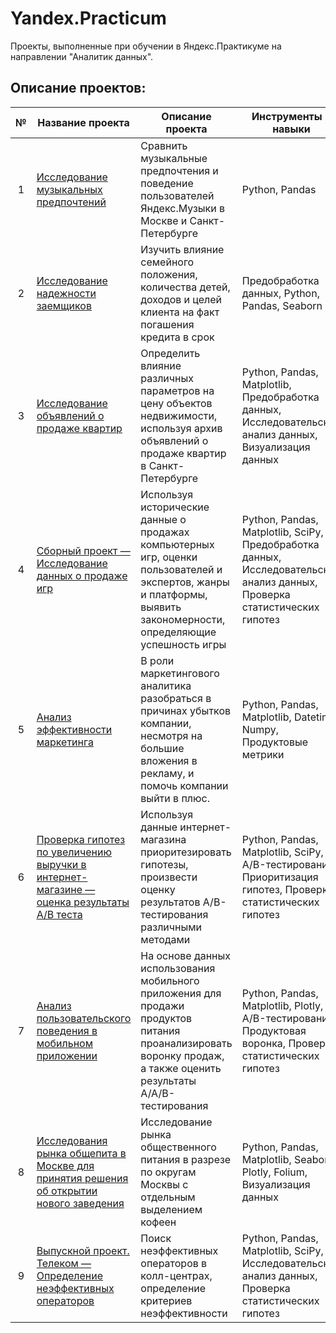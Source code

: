 # Yandex.Practicum
Проекты, выполненные при обучении в Яндекс.Практикуме на направлении "Аналитик данных".

## Описание проектов:

| № | Название проекта | Описание проекта | Инструменты и навыки | 
|:---:| ---------------------- | ------------------------- |---------------------------| 
| 1 | [Исследование музыкальных предпочтений](https://github.com/lonetori/Yandex.Practicum/blob/main/01%20%D0%9C%D1%83%D0%B7%D1%8B%D0%BA%D0%B0%D0%BB%D1%8C%D0%BD%D1%8B%D0%B5%20%D0%BF%D1%80%D0%B5%D0%B4%D0%BF%D0%BE%D1%87%D1%82%D0%B5%D0%BD%D0%B8%D1%8F/01_Project_1_music_of_cities.ipynb) | Сравнить музыкальные предпочтения и поведение пользователей Яндекс.Музыки в Москве и Санкт-Петербурге | Python, Pandas | 
| 2 | [Исследование надежности заемщиков](https://github.com/lonetori/Yandex.Practicum/blob/main/02%20%D0%9D%D0%B0%D0%B4%D0%B5%D0%B6%D0%BD%D0%BE%D1%81%D1%82%D1%8C%20%D0%B7%D0%B0%D0%B5%D0%BC%D1%89%D0%B8%D0%BA%D0%BE%D0%B2/02_Project_2_2_bank_category.ipynb) | Изучить влияние семейного положения, количества детей, доходов и целей клиента на факт погашения кредита в срок | Предобработка данных, Python, Pandas, Seaborn | 
| 3 | [Исследование объявлений о продаже квартир](https://github.com/lonetori/Yandex.Practicum/blob/main/03.%20%D0%96%D0%B8%D0%BB%D0%B0%D1%8F%20%D0%BD%D0%B5%D0%B4%D0%B2%D0%B8%D0%B6%D0%B8%D0%BC%D0%BE%D1%81%D1%82%D1%8C/real_estate.ipynb) | Определить влияние различных параметров на цену объектов недвижимости, используя архив объявлений о продаже квартир в Санкт-Петербурге | Python, Pandas, Matplotlib, Предобработка данных, Исследовательский анализ данных, Визуализация данных | 
| 4 | [Сборный проект — Исследование данных о продаже игр](https://github.com/lonetori/Yandex.Practicum/blob/main/04.%20%D0%A1%D0%B1%D0%BE%D1%80%D0%BD%D1%8B%D0%B9%20%D0%BF%D1%80%D0%BE%D0%B5%D0%BA%D1%82%20-%201/05%20Project-SB-1-fin-ex.ipynb) | Используя исторические данные о продажах компьютерных игр, оценки пользователей и экспертов, жанры и платформы, выявить закономерности, определяющие успешность игры | Python, Pandas, Matplotlib, SciPy, Предобработка данных, Исследовательский анализ данных, Проверка статистических гипотез |
| 5 | [Анализ эффективности маркетинга](https://github.com/lonetori/Yandex.Practicum/blob/main/05.%20%D0%90%D0%BD%D0%B0%D0%BB%D0%B8%D0%B7%20%D0%B1%D0%B8%D0%B7%D0%BD%D0%B5%D1%81-%D0%BF%D0%BE%D0%BA%D0%B0%D0%B7%D0%B0%D1%82%D0%B5%D0%BB%D0%B5%D0%B9/06%20Project%203-ex.ipynb) | В роли маркетингового аналитика разобраться в причинах убытков компании, несмотря на большие вложения в рекламу, и помочь компании выйти в плюс. | Python, Pandas, Matplotlib, Datetime, Numpy, Продуктовые метрики |
| 6 | [Проверка гипотез по увеличению выручки в интернет-магазине — оценка результаты A/B теста](https://github.com/lonetori/Yandex.Practicum/blob/main/06.%20%D0%9F%D1%80%D0%B8%D0%BD%D1%8F%D1%82%D0%B8%D0%B5%20%D1%80%D0%B5%D1%88%D0%B5%D0%BD%D0%B8%D0%B9%20%D0%B2%20%D0%B1%D0%B8%D0%B7%D0%BD%D0%B5%D1%81%D0%B5/07%20Project%204%20AB%20fin-ex.ipynb) | Используя данные интернет-магазина приоритезировать гипотезы, произвести оценку результатов A/B-тестирования различными методами | Python, Pandas, Matplotlib, SciPy, A/B-тестирование,  Приоритизация гипотез, Проверка статистических гипотез |
| 7 | [Анализ пользовательского поведения в мобильном приложении](https://github.com/lonetori/Yandex.Practicum/blob/main/07.%20%D0%A1%D0%B1%D0%BE%D1%80%D0%BD%D1%8B%D0%B9%20%D0%BF%D1%80%D0%BE%D0%B5%D0%BA%D1%82%20-%202/08%20Sborny%202%20fin-ex.ipynb) | На основе данных использования мобильного приложения для продажи продуктов питания проанализировать воронку продаж, а также оценить результаты A/A/B-тестирования | Python, Pandas, Matplotlib, Plotly, A/B-тестирование,  Продуктовая воронка, Проверка статистических гипотез |
| 8 | [Исследования рынка общепита в Москве для принятия решения об открытии нового заведения](https://github.com/lonetori/Yandex.Practicum/blob/main/08.%20%D0%92%D0%B8%D0%B7%D1%83%D0%B0%D0%BB%D0%B8%D0%B7%D0%B0%D1%86%D0%B8%D1%8F%20%D0%B4%D0%B0%D0%BD%D0%BD%D1%8B%D1%85/10%20Project%205%20fin-ex.ipynb) | Исследование рынка общественного питания в разрезе по округам Москвы с отдельным выделением кофеен | Python, Pandas, Matplotlib, Seaborn, Plotly, Folium, Визуализация данных |
| 9 | [Выпускной проект. Телеком — Определение неэффективных операторов](https://github.com/lonetori/Yandex.Practicum/blob/main/09.%20%D0%92%D1%8B%D0%BF%D1%83%D1%81%D0%BA%D0%BD%D0%BE%D0%B9%20%D0%BF%D1%80%D0%BE%D0%B5%D0%BA%D1%82/13%20Project%20Fin%20-%20ex.ipynb) | Поиск неэффективных операторов в колл-центрах, определение критериев неэффективности | Python, Pandas, Matplotlib, SciPy, Исследовательский анализ данных, Проверка статистических гипотез |
